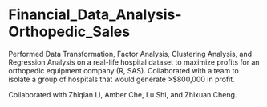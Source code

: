 # Financial_Data_Analysis-Orthopedic_Sales
Performed Data Transformation, Factor Analysis, Clustering Analysis, and Regression Analysis on a real-life hospital dataset to maximize profits for an orthopedic equipment company (R, SAS). Collaborated with a team to isolate a group of hospitals that would generate >$800,000 in profit.

Collaborated with Zhiqian Li, Amber Che, Lu Shi, and Zhixuan Cheng.
